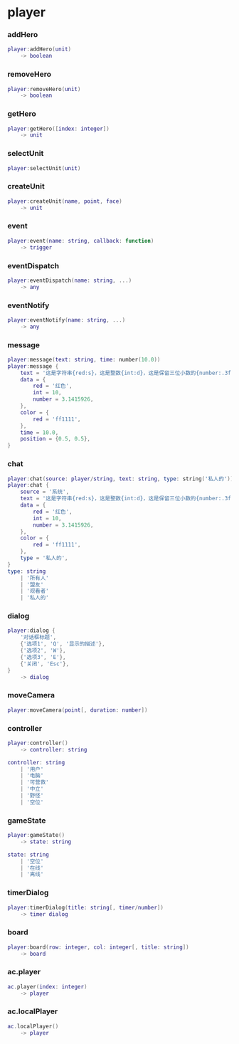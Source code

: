 # player

### addHero
```lua
player:addHero(unit)
    -> boolean
```

### removeHero
```lua
player:removeHero(unit)
    -> boolean
```

### getHero
```lua
player:getHero([index: integer])
    -> unit
```

### selectUnit
```lua
player:selectUnit(unit)
```

### createUnit
```lua
player:createUnit(name, point, face)
    -> unit
```

### event
```lua
player:event(name: string, callback: function)
    -> trigger
```

### eventDispatch
```lua
player:eventDispatch(name: string, ...)
    -> any
```

### eventNotify
```lua
player:eventNotify(name: string, ...)
    -> any
```

### message
```lua
player:message(text: string, time: number(10.0))
player:message {
    text = '这是字符串{red:s}，这是整数{int:d}，这是保留三位小数的{number:.3f}',
    data = {
        red = '红色',
        int = 10,
        number = 3.1415926,
    },
    color = {
        red = 'ff1111',
    },
    time = 10.0,
    position = {0.5, 0.5},
}
```

### chat
```lua
player:chat(source: player/string, text: string, type: string('私人的'))
player:chat {
    source = '系统',
    text = '这是字符串{red:s}，这是整数{int:d}，这是保留三位小数的{number:.3f}',
    data = {
        red = '红色',
        int = 10,
        number = 3.1415926,
    },
    color = {
        red = 'ff1111',
    },
    type = '私人的',
}
type: string
    | '所有人'
    | '盟友'
    | '观看者'
    | '私人的'
```

### dialog
```lua
player:dialog {
    '对话框标题',
    {'选项1', 'Q', '显示的描述'},
    {'选项2', 'W'},
    {'选项3', 'E'},
    {'关闭', 'Esc'},
}
    -> dialog
```

### moveCamera
```lua
player:moveCamera(point[, duration: number])
```

### controller
```lua
player:controller()
    -> controller: string

controller: string
    | '用户'
    | '电脑'
    | '可营救'
    | '中立'
    | '野怪'
    | '空位'
```

### gameState
```lua
player:gameState()
    -> state: string

state: string
    | '空位'
    | '在线'
    | '离线'
```

### timerDialog
```lua
player:timerDialog(title: string[, timer/number])
    -> timer dialog
```

### board
```lua
player:board(row: integer, col: integer[, title: string])
    -> board
```

### ac.player
```lua
ac.player(index: integer)
    -> player
```

### ac.localPlayer
```lua
ac.localPlayer()
    -> player
```
